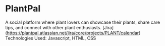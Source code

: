 # PlantPal
A social platform where plant lovers can showcase their plants, share care tips, and connect with other plant enthusiasts.
[Jira] (https://plantpal.atlassian.net/jira/core/projects/PLANT/calendar)
Technologies Used: Javascript, HTML, CSS

